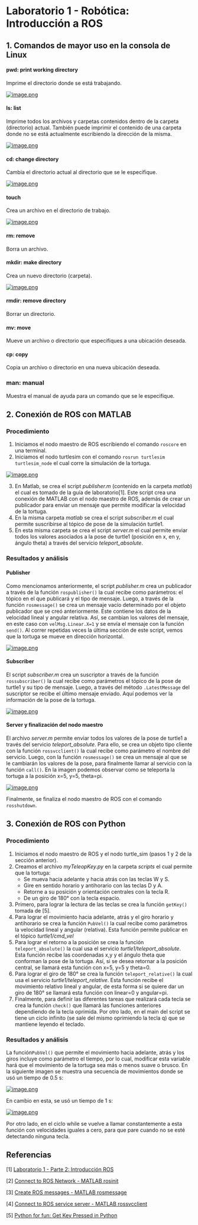 # Laboratorio 1 - Robótica: Introducción a ROS
## 1. Comandos de mayor uso en la consola de Linux
#### pwd: print working directory
Imprime el directorio donde se está trabajando.

[![image.png](https://i.postimg.cc/Y0mHHpN4/image.png)](https://postimg.cc/q60YcH50)

#### ls: list
Imprime todos los archivos y carpetas contenidos dentro de la carpeta (directorio) actual. También puede imprimir el contenido de una carpeta donde no se está actualmente escribiendo la dirección de la misma.

[![image.png](https://i.postimg.cc/BnPMBjSP/image.png)](https://postimg.cc/4YZ6JNhX)

#### cd: change directory
Cambia el directorio actual al directorio que se le especifique.

[![image.png](https://i.postimg.cc/4NDzZBGn/image.png)](https://postimg.cc/56mHS56M)

#### touch
Crea un archivo en el directorio de trabajo.

[![image.png](https://i.postimg.cc/t4m7pgWk/image.png)](https://postimg.cc/xXM9PnsN)

#### rm: remove
Borra un archivo.

#### mkdir: make directory
Crea un nuevo directorio (carpeta).

[![image.png](https://i.postimg.cc/zGgYLjYL/image.png)](https://postimg.cc/v4bNk5BM)

#### rmdir: remove directory
Borrar un directorio.

#### mv: move
Mueve un archivo o directorio que especifiques a una ubicación deseada.

#### cp: copy
Copia un archivo o directorio en una nueva ubicación deseada.

### man: manual
Muestra el manual de ayuda para un comando que se le especifique.

## 2. Conexión de ROS con MATLAB
### Procedimiento
1. Iniciamos el nodo maestro de ROS escribiendo el comando `roscore` en una terminal.
2. Iniciamos el nodo turtlesim con el comando `rosrun turtlesim turtlesim_node` el cual corre la simulación de la  tortuga.

[![image.png](https://i.postimg.cc/J7NfWncX/image.png)](https://postimg.cc/qg7bspFB)

3. En Matlab, se crea el script *publisher.m* (contenido en la carpeta *matlab*) el cual es tomado de la guía de laboratorio[1]. Este script crea una conexión de MATLAB con el nodo maestro de ROS, además de crear un publicador para enviar un mensaje que permite modificar la velocidad de la tortuga.
4. En la misma carpeta *matlab* se crea el script *subscriber.m* el cual permite suscribirse al tópico de pose de la simulación turtle1.
5. En esta misma carpeta se crea el script *server.m* el cual permite enviar todos los valores asociados a la pose de turtle1 (posición en x, en y, ángulo theta) a través del servicio *teleport_absolute*.

### Resultados y análisis
#### Publisher
Como mencionamos anteriormente, el script *publisher.m* crea un publicador a través de la función `rospublisher()` la cual recibe como parámetros: el tópico en el que publicará y el tipo de mensaje.
Luego, a través de la función `rosmessage()` se crea un mensaje vacío determinado por el objeto publicador que se creó anteriormente. Este contiene los datos de la velocidad lineal y angular relativa. Así, se cambian los valores del mensaje, en este caso con `velMsg.Linear.X=1` y se envía el mensaje con la función `send()`. Al correr repetidas veces la última sección de este script, vemos que la tortuga se mueve en dirección horizontal.

[![image.png](https://i.postimg.cc/7LMT1Sr9/image.png)](https://postimg.cc/WDz3TF3q)

#### Subscriber
El script *subscriber.m* crea un suscriptor a través de la función `rossubscriber()` la cual recibe como parámetros el tópico de la pose de turtle1 y su tipo de mensaje. Luego, a través del método `.LatestMessage` del suscriptor se recibe el último mensaje enviado. Aquí podemos ver la información de la pose de la tortuga.

[![image.png](https://i.postimg.cc/Yqz9sMs2/image.png)](https://postimg.cc/PPNTLsH0)

#### Server y finalización del nodo maestro
El archivo *server.m* permite enviar todos los valores de la pose de turtle1 a través del servicio *teleport_absolute*. Para ello, se crea un objeto tipo cliente con la función `rossvcclient()` la cual recibe como parámetro el nombre del servicio. Luego, con la función `rosmessage()` se crea un mensaje al que se le cambiarán los valores de la pose, para finalmente llamar al servicio con la función `call()`. En la imagen podemos observar como se teleporta la tortuga a la posición x=5, y=5, theta=pi.

[![image.png](https://i.postimg.cc/V6Z9MXXT/image.png)](https://postimg.cc/2bvBNbcF)

Finalmente, se finaliza el nodo maestro de ROS con el comando `rosshutdown`.

## 3. Conexión de ROS con Python
### Procedimiento
1. Iniciamos el nodo maestro de ROS y el nodo turtle_sim (pasos 1 y 2 de la sección anterior). 
2. Creamos el archivo *myTeleopKey.py* en la carpeta *scripts* el cual permite que la tortuga:
	- Se mueva hacia adelante y hacia atrás con las teclas W y S.
	- Gire en sentido horario y antihorario con las teclas D y A.
	- Retorne a su posición y orientación centrales con la tecla R.
	- De un giro de 180° con la tecla espacio.
3. Primero, para lograr la lectura de las teclas se crea la función `getKey()` tomada de [5].
4. Para lograr el movimiento hacia adelante, atrás y el giro horario y antihorario se crea la función `PubVel()` la cual recibe como parámetros la velocidad lineal y angular (relativa). Esta función permite publicar en el tópico *turtle1/cmd_vel* 
5. Para lograr el retorno a la posición se crea la función `teleport_absolute()` la cual usa el servicio *turtle1/teleport_absolute*. Esta función recibe las coordenadas x,y y el ángulo theta que conforman la pose de la tortuga. Así, si se desea retornar a la posición central, se llamará esta función con x=5, y=5 y theta=0.
6. Para lograr el giro de 180° se crea la función `teleport_relative()` la cual usa el servicio *turtle1/teleport_relative*. Esta función recibe el movimiento relativo lineal y angular, de esta forma si se quiere dar un giro de 180° se llamará esta función con linear=0 y angular=pi.
7. Finalmente, para definir las diferentes tareas que realizará cada tecla se crea la función `check()` que llamará las funciones anteriores dependiendo de la tecla oprimida. Por otro lado, en el main del script se tiene un ciclo infinito (se sale del mismo oprimiendo la tecla q) que se mantiene leyendo el teclado.
### Resultados y análisis
La función`PubVel()` que permite el movimiento hacia adelante, atrás y los giros incluye como parámetro el tiempo, por lo cual, modificar esta variable hará que el movimiento de la tortuga sea más o menos suave o brusco. En la siguiente imagen se muestra una secuencia de movimientos donde se usó un tiempo de 0.5 s:

[![image.png](https://i.postimg.cc/y8c8ZRMN/image.png)](https://postimg.cc/BjZ3WjQW)

En cambio en esta, se usó un tiempo de 1 s:

[![image.png](https://i.postimg.cc/4NC6k6Qf/image.png)](https://postimg.cc/hhrzV7Y6)

Por otro lado, en el ciclo while se vuelve a llamar constantemente a esta función con velocidades iguales a cero, para que pare cuando no se esté detectando ninguna tecla.

## Referencias
[1] [Laboratorio 1 - Parte 2: Introducción ROS](https://drive.google.com/file/d/19UOE_eI-ob2ZymNHWFrYgrxLQfgOon43/view)
 
[2] [Connect to ROS Network - MATLAB rosinit](https://www.mathworks.com/help/ros/ref/rosinit.html)

[3] [Create ROS messages - MATLAB rosmessage](https://www.mathworks.com/help/ros/ref/rosmessage.html)

[4] [Connect to ROS service server - MATLAB rossvcclient](https://www.mathworks.com/help/ros/ref/serviceclient.html	)

[5] [Python for fun: Get Key Pressed in Python](http://python4fun.blogspot.com/2008/06/get-key-press-in-python.html)
